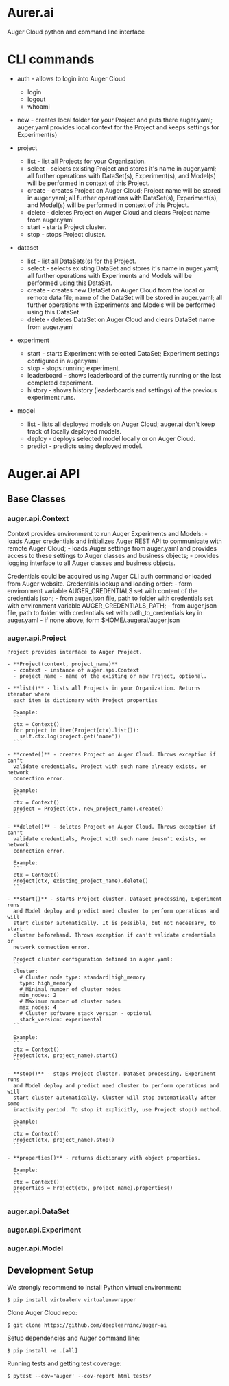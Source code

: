 # Aurer.ai
Auger Cloud python and command line interface


# CLI commands

- auth - allows to login into Auger Cloud
  - login
  - logout
  - whoami

- new - creates local folder for your Project and puts there auger.yaml;
auger.yaml provides local context for the Project and keeps settings for Experiment(s)

- project
  - list - list all Projects for your Organization.
  - select - selects existing Project and stores it's name in auger.yaml;
  all further operations with DataSet(s), Experiment(s), and Model(s) will be
  performed in context of this Project.  
  - create - creates Project on Auger Cloud; Project name will be stored in auger.yaml;
  all further operations with DataSet(s), Experiment(s), and Model(s) will be
  performed in context of this Project.  
  - delete - deletes Project on Auger Cloud and clears Project name from auger.yaml
  - start - starts Project cluster.
  - stop - stops Project cluster.

- dataset
  - list - list all DataSets(s) for the Project.
  - select - selects existing DataSet and stores it's name in auger.yaml;
  all further operations with Experiments and Models will be performed using this DataSet.
  - create - creates new DataSet on Auger Cloud from the local or remote data file;
  name of the DataSet will be stored in auger.yaml;
  all further operations with Experiments and Models will be performed using this DataSet.
  - delete - deletes DataSet on Auger Cloud and clears DataSet name from auger.yaml

- experiment
  - start - starts Experiment with selected DataSet; Experiment settings configured in auger.yaml
  - stop - stops running experiment.
  - leaderboard - shows leaderboard of the currently running or the last completed experiment.
  - history - shows history (leaderboards and settings) of the previous experiment runs.

- model
  - list - lists all deployed models on Auger Cloud; auger.ai don't keep track of locally deployed models.
  - deploy - deploys selected model locally or on Auger Cloud.
  - predict - predicts using deployed model.


# Auger.ai API
## Base Classes
### auger.api.Context
  Context provides environment to run Auger Experiments and Models:
    - loads Auger credentials and initializes Auger REST API to communicate
    with remote Auger Cloud;
    - loads Auger settings from auger.yaml and provides access to these settings
    to Auger classes and business objects;
    - provides logging interface to all Auger classes and business objects.

  Credentials could be acquired using Auger CLI auth command or loaded from Auger website.
  Credentials lookup and loading order:
    - form environment variable AUGER_CREDENTIALS set with content of
      the credentials json;
    - from auger.json file, path to folder with credentials set with
      environment variable AUGER_CREDENTIALS_PATH;
    - from auger.json file, path to folder with credentials set with
      path_to_credentials key in auger.yaml
    - if none above, form $HOME/.augerai/auger.json

### auger.api.Project
    Project provides interface to Auger Project.

    - **Project(context, project_name)**
      - context - instance of auger.api.Context
      - project_name - name of the existing or new Project, optional.

    - **list()** - lists all Projects in your Organization. Returns iterator where
      each item is dictionary with Project properties

      Example:
      ```
      ctx = Context()
      for project in iter(Project(ctx).list()):
        self.ctx.log(project.get('name'))
      ```

    - **create()** - creates Project on Auger Cloud. Throws exception if can't
      validate credentials, Project with such name already exists, or network
      connection error.

      Example:
      ```
      ctx = Context()
      project = Project(ctx, new_project_name).create()
      ```

    - **delete()** - deletes Project on Auger Cloud. Throws exception if can't
      validate credentials, Project with such name doesn't exists, or network
      connection error.

      Example:
      ```
      ctx = Context()
      Project(ctx, existing_project_name).delete()
      ```

    - **start()** - starts Project cluster. DataSet processing, Experiment runs
      and Model deploy and predict need cluster to perform operations and will
      start cluster automatically. It is possible, but not necessary, to start
      cluster beforehand. Throws exception if can't validate credentials or
      network connection error.

      Project cluster configuration defined in auger.yaml:
      ```
      cluster:
        # Cluster node type: standard|high_memory
        type: high_memory
        # Minimal number of cluster nodes
        min_nodes: 2
        # Maximum number of cluster nodes
        max_nodes: 4
        # Cluster software stack version - optional
        stack_version: experimental
      ```

      Example:
      ```
      ctx = Context()
      Project(ctx, project_name).start()
      ```

    - **stop()** - stops Project cluster. DataSet processing, Experiment runs
      and Model deploy and predict need cluster to perform operations and will
      start cluster automatically. Cluster will stop automatically after some
      inactivity period. To stop it explicitly, use Project stop() method.

      Example:
      ```
      ctx = Context()
      Project(ctx, project_name).stop()
      ```

    - **properties()** - returns dictionary with object properties.

      Example:
      ```
      ctx = Context()
      properties = Project(ctx, project_name).properties()
      ```


### auger.api.DataSet
### auger.api.Experiment
### auger.api.Model


## Development Setup

We strongly recommend to install Python virtual environment:

```
$ pip install virtualenv virtualenvwrapper
```

Clone Auger Cloud repo:

```
$ git clone https://github.com/deeplearninc/auger-ai
```

Setup dependencies and Auger command line:

```
$ pip install -e .[all]
```

Running tests and getting test coverage:

```
$ pytest --cov='auger' --cov-report html tests/
```

#
